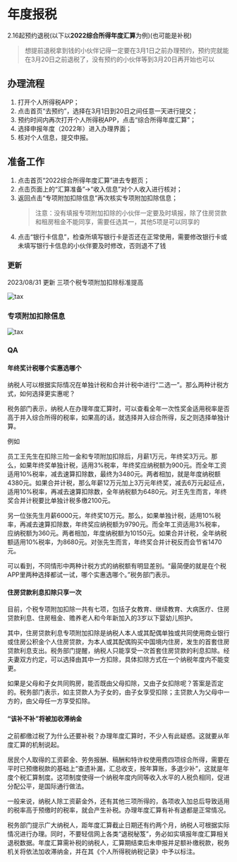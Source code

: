 # 年度报税

2.16起预约退税(以下以**2022综合所得年度汇算**为例)(也可能是补税)

> 想提前退税拿到钱的小伙伴记得一定要在3月1日之前办理预约，预约完就能在3月20日之前退税了，没有预约的小伙伴等到3月20日再开始也可以
>
## 办理流程

1. 打开个人所得税APP；
2. 点击首页“去预约”，选择在3月1日到20日之间任意一天进行提交；
3. 预约时间内再次打开个人所得税APP，点击“综合所得年度汇算”；
4. 选择申报年度（2022年）进入办理界面；
5. 核对个人信息，提交申报。

## 准备工作

1. 点击首页“2022综合所得年度汇算”进去专题页；
2. 点击页面上的“汇算准备”→“收入信息”对个人收入进行核对；
3. 返回点击“专项附加扣除信息”再次核实专项附加扣除信息；
    > 注意：没有填报专项附加扣除的小伙伴一定要及时填报，除了住房贷款和租房租金不能同享，需要任选其一，其他5项是可以同享的
4. 点击“银行卡信息”，检查所填写银行卡是否还在正常使用，需要修改银行卡或未填写银行卡信息的小伙伴要及时修改，否则退不了钱

### 更新

2023/08/31 更新 三项个税专项附加扣除标准提高

![tax](/img/career/tax2.png)

### 专项附加扣除信息

![tax](/img/career/tax.jpg)

### QA

#### 年终奖计税哪个实惠选哪个

纳税人可以根据实际情况在单独计税和合并计税中进行“二选一”。那么两种计税方式，如何选择更实惠呢？

税务部门表示，纳税人在办理年度汇算时，可以查看全年一次性奖金适用税率是否高于并入综合所得的税率，如果高的话，就选择并入综合所得，反之则选择单独计算。

例如

员工王先生在扣除三险一金和专项附加扣除后，月薪1万元，年终奖3万元。那么，如果年终奖单独计税，适用3%税率，年终奖应纳税额为900元。而全年工资适用10%税率，减去速算扣除数，最终为3480元。两者相加，就是年度纳税额4380元。如果合并计税，那么年薪12万元加上3万元年终奖，减去6万元起征点，适用10%税率，再减去速算扣除数，全年纳税额为6480元。对王先生而言，年终奖合并计税要比单独计税多缴2100元。

另一位张先生月薪6000元，年终奖10万元。那么，如果单独计税，适用10%税率，再减去速算扣除数，年终奖应纳税额为9790元。而全年工资适用3%税率，应纳税额为360元。两者相加，年度纳税额为10150元。如果合并计税，全年纳税额适用10%税率，为8680元。对张先生而言，年终奖合并计税反而会节省1470元。

可以看到，不同情形中两种计税方式的纳税额有明显差别。“最简便的就是在个税APP里两种选择都试一试，哪个实惠选哪个。”税务部门表示。

#### 住房贷款利息扣除只享一次

目前，个税专项附加扣除一共有七项，包括子女教育、继续教育、大病医疗、住房贷款利息、住房租金、赡养老人和今年新加入的3岁以下婴幼儿照护。

其中，住房贷款利息专项附加扣除是纳税人本人或其配偶单独或共同使用商业银行或住房公积金个人住房贷款，为本人或其配偶购买中国境内住房，发生的首套住房贷款利息支出。税务部门提醒，纳税人只能享受一次首套住房贷款的利息扣除。经夫妻双方约定，可以选择由其中一方扣除，具体扣除方式在一个纳税年度内不能变更。

如果是父母和子女共同购房，能否既由父母扣除，又由子女扣除呢？答案是否定的。税务部门表示，如主贷款人为子女的，由子女享受扣除；主贷款人为父母中一方的，由父母任一方享受扣除。

#### “该补不补”将被加收滞纳金

之前都缴过税了为什么还要补税？办理年度汇算时，不少人有此疑惑。这就要从年度汇算的机制说起。

居民个人取得的工资薪金、劳务报酬、稿酬和特许权使用费四项综合所得，需要在平时已预缴税款的基础上“查遗补漏，汇总收支，按年算账，多退少补”，这就是年度个税汇算制度。这项制度使得一个纳税年度内同等收入水平的人税负相同，促进分配公平，是国际通行做法。

一般来说，纳税人除工资薪金外，还有其他三项所得的，各项收入加总后导致适用的税率高于预缴时的税率，就会产生补税。办理年度汇算有补有退都是正常情况。

税务部门提示广大纳税人，距年度汇算截止日期还有约两个月，纳税人可根据实际情况进行办理。同时，不要轻信网上各类“退税秘笈”，务必如实填报年度汇算相关退税数据。年度汇算需补税的纳税人，汇算期结束后未申报并足额补缴税款，税务机关将依法加收滞纳金，并在其《个人所得税纳税记录》中予以标注。
